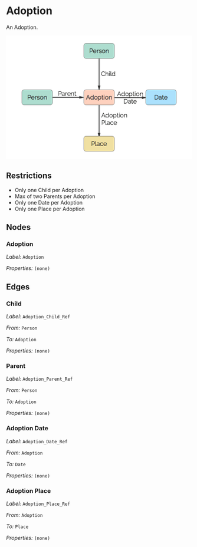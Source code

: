 # Adoption
An Adoption.

![](../img/adoption.png)

## Restrictions

* Only one Child per Adoption
* Max of two Parents per Adoption
* Only one Date per Adoption
* Only one Place per Adoption

## Nodes

### Adoption

*Label:* `Adoption`

*Properties:* `(none)`

## Edges

### Child

*Label:* `Adoption_Child_Ref`

*From:* `Person`

*To:* `Adoption`

*Properties:* `(none)`

### Parent

*Label:* `Adoption_Parent_Ref`

*From:* `Person`

*To:* `Adoption`

*Properties:* `(none)`

### Adoption Date

*Label:* `Adoption_Date_Ref`

*From:* `Adoption`

*To:* `Date`

*Properties:* `(none)`

### Adoption Place

*Label:* `Adoption_Place_Ref`

*From:* `Adoption`

*To:* `Place`

*Properties:* `(none)`